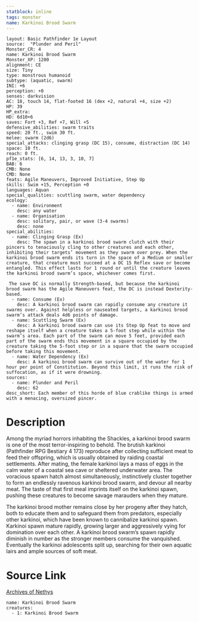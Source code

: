 ```yaml
---
statblock: inline
tags: monster
name: Karkinoi Brood Swarm
---
```

```statblock
layout: Basic Pathfinder 1e Layout
source:  "Plunder and Peril"
Monster_CR: 4
name: Karkinoi Brood Swarm
Monster_XP: 1200
alignment: CE
size: Tiny
type: monstrous humanoid
subtype: (aquatic, swarm)
INI: +6
perception: +0
senses: darkvision
AC: 18, touch 14, flat-footed 16 (dex +2, natural +4, size +2)
HP: 39
HP_extra: 
HD: 6d10+6
saves: Fort +3, Ref +7, Will +5
defensive_abilities: swarm traits
speed: 20 ft., swim 30 ft.
melee: swarm (2d6)
special_attacks: clinging grasp (DC 15), consume, distraction (DC 14)
space: 10 ft.
reach: 0 ft.
pf1e_stats: [6, 14, 13, 3, 10, 7]
BAB: 6
CMB: None
CMD: None
feats: Agile Maneuvers, Improved Initiative, Step Up
skills: Swim +15, Perception +0
languages: Aquan
special_qualities: scuttling swarm, water dependency
ecology:
  - name: Environment
    desc: any water
  - name: Organisation
    desc: solitary, pair, or wave (3-4 swarms)
    desc: none
special_abilities:
  - name: Clinging Grasp (Ex)
    desc: The spawn in a karkinoi brood swarm clutch with their pincers to tenaciously cling to other creatures and each other, inhibiting their targets’ movement as they swarm over prey. When the karkinoi brood swarm ends its turn in the space of a Medium or smaller creature, that creature must succeed at a DC 15 Reflex save or become entangled. This effect lasts for 1 round or until the creature leaves the karkinoi brood swarm’s space, whichever comes first.

 The save DC is normally Strength-based, but because the karkinoi brood swarm has the Agile Maneuvers feat, the DC is instead Dexterity-based.
  - name: Consume (Ex)
    desc: A karkinoi brood swarm can rapidly consume any creature it swarms over. Against helpless or nauseated targets, a karkinoi brood swarm’s attack deals 4d6 points of damage.
  - name: Scuttling Swarm (Ex)
    desc: A karkinoi brood swarm can use its Step Up feat to move and reshape itself when a creature takes a 5-foot step while within the swarm’s area. Each part of the swarm can move 5 feet, provided each part of the swarm ends this movement in a square occupied by the creature taking the 5-foot step or in a square that the swarm occupied before taking this movement.
  - name: Water Dependency (Ex)
    desc: A karkinoi brood swarm can survive out of the water for 1 hour per point of Constitution. Beyond this limit, it runs the risk of suffocation, as if it were drowning.
sources:
  - name: Plunder and Peril
    desc: 62
desc_short: Each member of this horde of blue crablike things is armed with a menacing, oversized pincer.
```
# Description
Among the myriad horrors inhabiting the Shackles, a karkinoi brood swarm is one of the most terror-inspiring to behold. The brutish karkinoi (Pathfinder RPG Bestiary 4 173) reproduce after collecting sufficient meat to feed their offspring, which is usually obtained by raiding coastal settlements. After mating, the female karkinoi lays a mass of eggs in the calm water of a coastal sea cave or sheltered underwater area. The voracious spawn hatch almost simultaneously, instinctively cluster together to form an endlessly ravenous karkinoi brood swarm, and devour all nearby meat. The taste of that first meal imprints itself on the karkinoi spawn, pushing these creatures to become savage marauders when they mature.

The karkinoi brood mother remains close by her progeny after they hatch, both to educate them and to safeguard them from predators, especially other karkinoi, which have been known to cannibalize karkinoi spawn. Karkinoi spawn mature rapidly, growing larger and aggressively vying for domination over each other. A karkinoi brood swarm’s spawn rapidly diminish in number as the stronger members consume the vanquished. Eventually the karkinoi adolescents split up, searching for their own aquatic lairs and ample sources of soft meat.
# Source Link
[Archives of Nethys](https://aonprd.com/MonsterDisplay.aspx?ItemName=Karkinoi%20Brood%20Swarm)
```encounter-table
name: Karkinoi Brood Swarm
creatures:
  - 1: Karkinoi Brood Swarm
```
